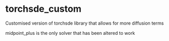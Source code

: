 # torchsde_custom

Customised version of torchsde library that allows for more diffusion terms

midpoint_plus is the only solver that has been altered to work
